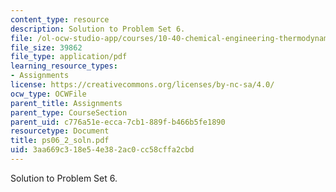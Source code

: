```yaml
---
content_type: resource
description: Solution to Problem Set 6.
file: /ol-ocw-studio-app/courses/10-40-chemical-engineering-thermodynamics-fall-2003/3aa669c318e54e382ac0cc58cffa2cbd_ps06_2_soln.pdf
file_size: 39862
file_type: application/pdf
learning_resource_types:
- Assignments
license: https://creativecommons.org/licenses/by-nc-sa/4.0/
ocw_type: OCWFile
parent_title: Assignments
parent_type: CourseSection
parent_uid: c776a51e-ecca-7cb1-889f-b466b5fe1890
resourcetype: Document
title: ps06_2_soln.pdf
uid: 3aa669c3-18e5-4e38-2ac0-cc58cffa2cbd
---
```

Solution to Problem Set 6.